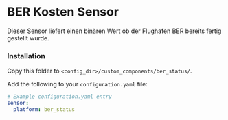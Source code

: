 # BER Kosten Sensor

Dieser Sensor liefert einen binären Wert ob der Flughafen BER bereits fertig gestellt wurde.


### Installation

Copy this folder to `<config_dir>/custom_components/ber_status/`.

Add the following to your `configuration.yaml` file:

```yaml
# Example configuration.yaml entry
sensor:
  platform: ber_status
```
